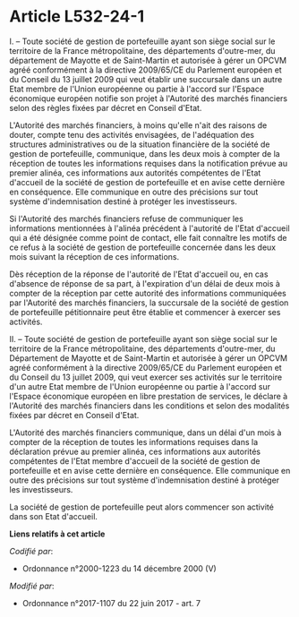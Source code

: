 # Article L532-24-1

I. – Toute société de gestion de portefeuille ayant son siège social sur le territoire de la France métropolitaine, des
départements d'outre-mer, du département de Mayotte et de Saint-Martin et autorisée à gérer un OPCVM agréé conformément à la
directive 2009/65/CE du Parlement européen et du Conseil du 13 juillet 2009 qui veut établir une succursale dans un autre
Etat membre de l'Union européenne ou partie à l'accord sur l'Espace économique européen notifie son projet à l'Autorité des
marchés financiers selon des règles fixées par décret en Conseil d'Etat.

L'Autorité des marchés financiers, à moins qu'elle n'ait des raisons de douter, compte tenu des activités envisagées, de
l'adéquation des structures administratives ou de la situation financière de la société de gestion de portefeuille,
communique, dans les deux mois à compter de la réception de toutes les informations requises dans la notification prévue au
premier alinéa, ces informations aux autorités compétentes de l'Etat d'accueil de la société de gestion de portefeuille et en
avise cette dernière en conséquence. Elle communique en outre des précisions sur tout système d'indemnisation destiné à
protéger les investisseurs.

Si l'Autorité des marchés financiers refuse de communiquer les informations mentionnées à l'alinéa précédent à l'autorité de
l'Etat d'accueil qui a été désignée comme point de contact, elle fait connaître les motifs de ce refus à la société de
gestion de portefeuille concernée dans les deux mois suivant la réception de ces informations.

Dès réception de la réponse de l'autorité de l'Etat d'accueil ou, en cas d'absence de réponse de sa part, à l'expiration d'un
délai de deux mois à compter de la réception par cette autorité des informations communiquées par l'Autorité des marchés
financiers, la succursale de la société de gestion de portefeuille pétitionnaire peut être établie et commencer à exercer ses
activités.

II. – Toute société de gestion de portefeuille ayant son siège social sur le territoire de la France métropolitaine, des
départements d'outre-mer, du Département de Mayotte et de Saint-Martin et autorisée à gérer un OPCVM agréé conformément à la
directive 2009/65/CE du Parlement européen et du Conseil du 13 juillet 2009, qui veut exercer ses activités sur le territoire
d'un autre Etat membre de l'Union européenne ou partie à l'accord sur l'Espace économique européen en libre prestation de
services, le déclare à l'Autorité des marchés financiers dans les conditions et selon des modalités fixées par décret en
Conseil d'Etat.

L'Autorité des marchés financiers communique, dans un délai d'un mois à compter de la réception de toutes les informations
requises dans la déclaration prévue au premier alinéa, ces informations aux autorités compétentes de l'Etat membre d'accueil
de la société de gestion de portefeuille et en avise cette dernière en conséquence. Elle communique en outre des précisions
sur tout système d'indemnisation destiné à protéger les investisseurs.

La société de gestion de portefeuille peut alors commencer son activité dans son Etat d'accueil.

**Liens relatifs à cet article**

_Codifié par_:

  - Ordonnance n°2000-1223 du 14 décembre 2000 (V)

_Modifié par_:

  - Ordonnance n°2017-1107 du 22 juin 2017 - art. 7
